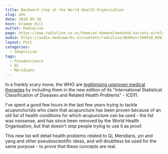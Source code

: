 ```yaml
---
title: Backward step at the World Health Organisation
slug: who
date: 2018-09-30
host: Graeme Hill
outlet: RadioLive
page: https://www.radiolive.co.nz/home/on-demand/weekend-variety-wireless/2018/09/weekend-variety-wireless--in-case-you-missed-sunday.html
audio: https://audio.mediaworks.nz/content/radiolive/WVWSun/300918_WVW_Sketicalthouhgts_2.mp3
layout: Post
categories:
  - Skepticism
tags:
  - Pseudoscience
  - Qi
  - Meridians
---
```


In a frankly scary move, the WHO are [legitimising unproven medical therapies](https://www.nature.com/articles/d41586-018-06782-7) by including them in the new edition of its "International Statistical Classification of Diseases and Related Health Problems" - ICD11.

<!-- more -->

I've spent a good few hours in the last few years trying to tackle acupuncturists who claim that acupuncture has been proven because of an old list of health conditions for which acupuncture can be used - the list was nonsense, and has since been removed by the World Health Organisation, but that doesn't stop people trying to use it as proof.

This new list will detail health problems related to Qi, Meridians, yin and yang and other pseudoscientific ideas, and will doubtless be used for the same purpose - to prove that these concepts are real.
